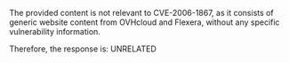 The provided content is not relevant to CVE-2006-1867, as it consists of generic website content from OVHcloud and Flexera, without any specific vulnerability information.

Therefore, the response is: UNRELATED